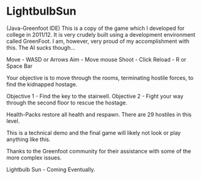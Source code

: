 # LightbulbSun
(Java-Greenfoot IDE) This is a copy of the game which I developed for college in 2011/12. It is very crudely built using a development environment called GreenFoot. I am, however, very proud of my accomplishment with this. The AI sucks though...

Move - WASD or Arrows
Aim - Move mouse
Shoot - Click
Reload - R or Space Bar

Your objective is to move through the rooms, terminating hostile forces, to find the kidnapped hostage.

Objective 1 - Find the key to the stairwell.
Objective 2 - Fight your way through the second floor to rescue the hostage.

Health-Packs restore all health and respawn.
There are 29 hostiles in this level.

This is a technical demo and the final game will likely not look or play anything like this.

Thanks to the Greenfoot community for their assistance with some of the more complex issues.

Lightbulb Sun - Coming Eventually.
